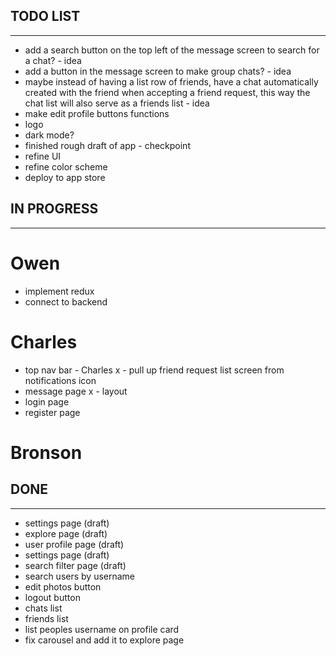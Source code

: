 

## TODO LIST
---

- add a search button on the top left of the message screen to search for a chat? - idea
- add a button in the message screen to make group chats? - idea
- maybe instead of having a list row of friends, have a chat automatically created with the friend when accepting a friend request, this way the chat list will also serve as a friends list - idea
- make edit profile buttons functions
- logo
- dark mode?
- finished rough draft of app - checkpoint
- refine UI
- refine color scheme
- deploy to app store



## IN PROGRESS
---

# Owen
- implement redux
- connect to backend

# Charles
- top nav bar - Charles
  x - pull up friend request list screen from notifications icon
- message page
  x - layout
- login page
- register page

# Bronson




## DONE
---

- settings page (draft)
- explore page (draft)
- user profile page (draft)
- settings page (draft)
- search filter page (draft)
- search users by username
- edit photos button
- logout button
- chats list
- friends list
- list peoples username on profile card
- fix carousel and add it to explore page


